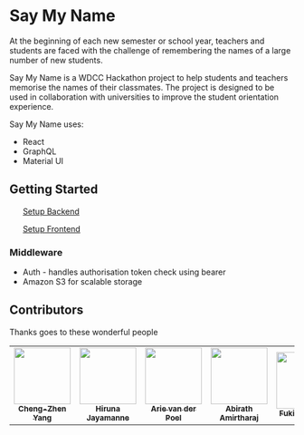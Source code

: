 # Say My Name

At the beginning of each new semester or school year, teachers and students are faced with the challenge of remembering the names of a large number of new students.

Say My Name is a WDCC Hackathon project to help students and teachers memorise the names of their classmates. The project is designed to be used in collaboration with universities to improve the student orientation experience.

Say My Name uses:
- React
- GraphQL
- Material UI

## Getting Started
&nbsp;&nbsp;&nbsp;&nbsp;&nbsp;&nbsp;[Setup Backend](backend/README.md)

&nbsp;&nbsp;&nbsp;&nbsp;&nbsp;&nbsp;[Setup Frontend](frontend/README.md)



### Middleware
 - Auth - handles authorisation token check using bearer
 - Amazon S3 for scalable storage

## Contributors

Thanks goes to these wonderful people
<!-- ALL-CONTRIBUTORS-LIST:START - Do not remove or modify this section -->
<!-- prettier-ignore-start -->
<!-- markdownlint-disable -->
<table>
  <tr>
    <td align="center"><a href="https://github.com/scorpionknifes"><img src="https://avatars.githubusercontent.com/u/23299540?s=460&u=b9ade05a81041316c8a3218cece1a04e5a09c9a7&v=4" width="100px;" alt=""/><br /><sub><b>Cheng-Zhen Yang</b></sub></a><br /><a href="https://github.com/ohbm/hackathon2020/commits?author=llevitis" title="Code"></td>
    <td align="center"><a href="https://github.com/hirunya"><img src="https://avatars1.githubusercontent.com/u/20044495?s=400&u=0df69d5dc56364774c2072edc026ad6f78feb272&v=4" width="100px;" alt=""/><br /><sub><b>Hiruna Jayamanne</b></sub></a><br /><a href="https://github.com/ohbm/hackathon2020/commits?author=llevitis" title="Code"></td>
    <td align="center"><a href="https://github.com/arievdp/"><img src="https://avatars1.githubusercontent.com/u/63568512?s=400&u=52808425006d200bd675d00f95771c9a912e5a5f&v=4" width="100px;" alt=""/><br /><sub><b>Arie van der Poel</b></sub></a><br /><a href="https://github.com/arievdp/" title="Code"></td>
    <td align="center"><a href="https://github.com/Abirath"><img src="https://avatars.githubusercontent.com/u/28620929?s=460&u=a9ad990df556690f13fbd7f86e6ebcc9885f0ba0&v=4" width="100px;" alt=""/><br /><sub><b>Abirath Amirtharaj</b></sub></a><br /><a href="https://github.com/Abirath" title="Code"></td>
    <td align="center"><a href="https://github.com/Fuki-UoA"><img src="https://avatars.githubusercontent.com/u/60748192?s=460&v=4" width="100px;" alt=""/><br /><sub><b>Fuki Babasaki</b></sub></a><br /><a href="https://github.com/Fuki-UoA" title="Code"></td>
    <td align="center"><a href="https://github.com/neville-loh"><img src="https://avatars.githubusercontent.com/u/48974742?s=460&u=23fd20de796fad5e5b4283192cb1209b5d4a13b5&v=4" width="100px;" alt=""/><br /><sub><b>Neville Loh</b></sub></a><br /><a href="https://github.com/neville-loh" title="Code"></td>

  </tr>
</table>
